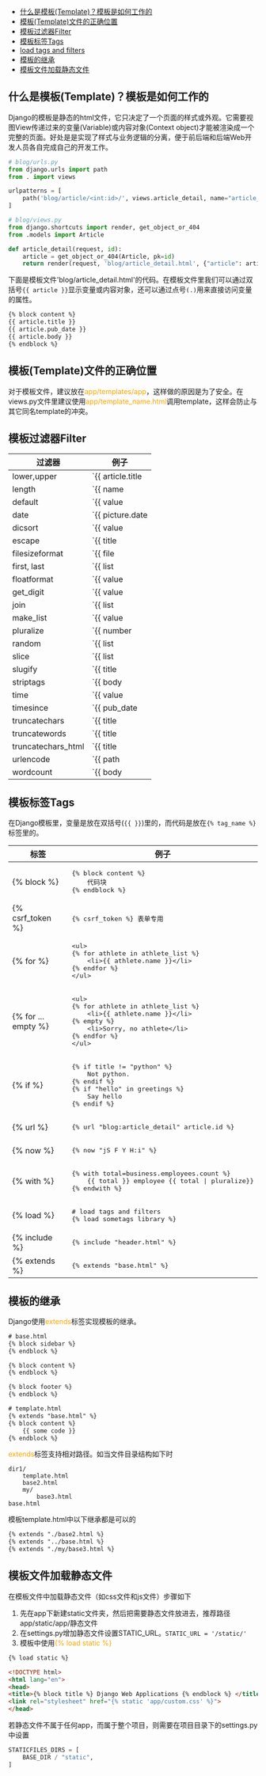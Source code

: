 <!-- TOC -->

- [什么是模板(Template)？模板是如何工作的](#什么是模板template模板是如何工作的)
- [模板(Template)文件的正确位置](#模板template文件的正确位置)
- [模板过滤器Filter](#模板过滤器filter)
- [模板标签Tags](#模板标签tags)
- [load tags and filters](#load-tags-and-filters)
- [模板的继承](#模板的继承)
- [模板文件加载静态文件](#模板文件加载静态文件)

<!-- /TOC -->

## 什么是模板(Template)？模板是如何工作的

Django的模板是静态的html文件，它只决定了一个页面的样式或外观。它需要视图View传递过来的变量(Variable)或内容对象(Context object)才能被渲染成一个完整的页面。好处是是实现了样式与业务逻辑的分离，便于前后端和后端Web开发人员各自完成自己的开发工作。

```python
# blog/urls.py
from django.urls import path
from . import views

urlpatterns = [
    path('blog/article/<int:id>/', views.article_detail, name="article_detail")
]

# blog/views.py
from django.shortcuts import render, get_object_or_404
from .models import Article

def article_detail(request, id):
    article = get_object_or_404(Article, pk=id)
    return render(request, 'blog/article_detail.html', {"article": article})
```

下面是模板文件'blog/article_detail.html'的代码。在模板文件里我们可以通过双括号`{{ article }}`显示变量或内容对象，还可以通过点号`(.)`用来直接访问变量的属性。

```html
{% block content %}
{{ article.title }}
{{ article.pub_date }}
{{ article.body }}
{% endblock %}
```

## 模板(Template)文件的正确位置

对于模板文件，建议放在<font color='orange'>app/templates/app</font>，这样做的原因是为了安全。在views.py文件里建议使用<font color='orange'>app/template_name.html</font>调用template，这样会防止与其它同名template的冲突。

## 模板过滤器Filter

| 过滤器 | 例子 |
| --- | --- |
| lower,upper | `{{ article.title | lower }}` 大小写 |
| length | `{{ name | length}}` 长度 |
| default | `{{ value | default: "0"}}` 默认值 |
| date | `{{ picture.date | date:"Y-m-j" }}` 日期格式 |
| dicsort | `{{ value | dicsort:"name" }}` 字典排序 |
| escape | `{{ title | escape}}` 转义 |
| filesizeformat | `{{ file | filesizeformat }}` 文件大小 |
| first, last | `{{ list | first }}` 首或尾 |
| floatformat | `{{ value | floatformat }}` 浮点格式 |
| get_digit | `{{ value | get_digit }}` 位数 |
| join | `{{ list | join: "," }}` 字符链接 |
| make_list | `{{ value | make_list }}` 转字符串 |
| pluralize | `{{ number | pluralize }}` 复数 |
| random | `{{ list | random }}` 随机 |
| slice | `{{ list | slice: ":2" }}` 切 |
| slugify | `{{ title | slugify }}` 转为slug |
| striptags | `{{ body | striptags }}` 去除tags |
| time | `{{ value | time:"H:i" }}` 时间格式 |
| timesince | `{{ pub_date | timesince: given_date }}` | 
| truncatechars | `{{ title | truncatechars: 10 }}`  |
| truncatewords | `{{ title | truncatewords: 2 }}`  |
| truncatechars_html | `{{ title | truncatechars_html: 2 }}` |
| urlencode | `{{ path | urlencode }}` URL转义 |
| wordcount | `{{ body | wordcount }}` 单词字数 |

## 模板标签Tags

在Django模板里，变量是放在双括号(`{{ }}`)里的，而代码是放在`{% tag_name %}`标签里的。

<table>
<thead>
<th>标签</th>
<th>例子</th>
</thead>
<tbody>
<tr>
<td>{% block %}</td>
<td>
<pre>
{% block content %}
    代码块
{% endblock %}
</pre>
</td>
</tr>
<tr>
<td>{% csrf_token %}</td>
<td>
<pre>
{% csrf_token %} 表单专用
</pre>
</td>
</tr>
<tr>
<td>{% for %}</td>
<td>
<pre>
&ltul>
{% for athlete in athlete_list %}
    &ltli>{{ athlete.name }}&lt/li>
{% endfor %}
&lt/ul>
</pre>
</td>
</tr>
<tr>
<td>{% for ... empty %}</td>
<td>
<pre>
&ltul>
{% for athlete in athlete_list %}
    &ltli>{{ athlete.name }}&lt/li>
{% empty %}
    &ltli>Sorry, no athlete&lt/li>
{% endfor %}
&lt/ul>
</pre>
</td>
</tr>
<tr>
<td>{% if %}</td>
<td>
<pre>
{% if title != "python" %}
    Not python.
{% endif %}
{% if "hello" in greetings %}
    Say hello
{% endif %}
</pre>
</td>
</tr>
<tr>
<td>{% url %}</td>
<td>
<pre>
{% url "blog:article_detail" article.id %}
</pre>
</td>
</tr>
<tr>
<td>{% now %}</td>
<td>
<pre>
{% now "jS F Y H:i" %}
</pre>
</td>
</tr>
<tr>
<td>{% with %}</td>
<td>
<pre>
{% with total=business.employees.count %}
    {{ total }} employee {{ total | pluralize}}
{% endwith %}
</pre>
</td>
</tr>
<tr>
<td>{% load %}</td>
<td>
<pre>
# load tags and filters
{% load sometags library %}
</pre>
</td>
</tr>
<tr>
<td>{% include %}</td>
<td>
<pre>
{% include "header.html" %}
</pre>
</td>
</tr>
<tr>
<td>{% extends %}</td>
<td>
<pre>
{% extends "base.html" %}
</pre>
</td>
</tr>
</tbody>
</table>

## 模板的继承

Django使用<font color='orange'>extends</font>标签实现模板的继承。

```html
# base.html
{% block sidebar %}
{% endblock %}

{% block content %}
{% endblock %}

{% block footer %}
{% endblock %}

# template.html
{% extends "base.html" %}
{% block content %}
    {{ some code }}
{% endblock %}
```

<font color='orange'>extends</font>标签支持相对路径。如当文件目录结构如下时
```text
dir1/
    template.html
    base2.html
    my/
        base3.html
base.html
```
模板template.html中以下继承都是可以的
```html
{% extends "./base2.html %}
{% extends "../base.html %}
{% extends "./my/base3.html %}
```

## 模板文件加载静态文件

在模板文件中加载静态文件（如css文件和js文件）步骤如下
1. 先在app下新建static文件夹，然后把需要静态文件放进去，推荐路径app/static/app/静态文件
2. 在settings.py增加静态文件设置STATIC_URL。`STATIC_URL = '/static/'`
3. 模板中使用<font color='orange'>{% load static %}</font>

```html
{% load static %}

<!DOCTYPE html>
<html lang="en">
<head>
<title>{% block title %} Django Web Applications {% endblock %} </title>
<link rel="stylesheet" href="{% static 'app/custom.css' %}">
</head>
```

若静态文件不属于任何app，而属于整个项目，则需要在项目目录下的settings.py中设置
```python
STATICFILES_DIRS = [
    BASE_DIR / "static",
]
```
